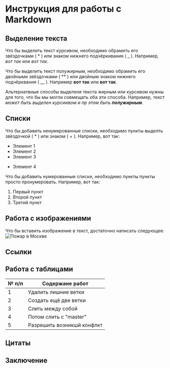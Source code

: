 # Инструкция для работы с Markdown

## Выделение текста

Что бы выделить текст курсивом, необходимо обрамить его звёздочками ( * ) или знаком нижнего подчёркивания ( _ ). Например, *вот так* или _вот так_.

Что бы выделить текст полужирным, необходимо обрамить его двойными звёздочками ( ** ) или двойным знаком нижнего подчёрквания ( __ ). Например **вот так** или __вот так__.

Альтернатвные способы выделеня текста жирным или курсивом нужны для того, что бы мы могли совмещать оба эти способа. Например, _текст может быть выделен курсиивом и пр этом быть **полужирным**_.

## Списки

Что бы добавить ненумерованные списки, необходимо пункты выделть звёздочкой ( * ) или знаком ( + ).
Например, вот так:

* Элемент 1
* Элемент 2
* Элемент 3
+ Элемент 4

Что бы добавить нумерованные списки, необходимо пункты пункты просто пронумеровать.
Например, вот так:
1. Первый пункт
2. Второй пункт
3. Третий пункт

## Работа с изображениями

Что бы вставить изображение в текст, достаточно написать следующее:
![Пожар в Москве](Napoleon.jpg)

## Ссылки

## Работа с таблицами

| № п/п | Содержане работ |
| ------- | -------- |
| 1 | Удалить лишние ветки |
| 2 | Создать ещё две ветки |
| 3 | Слить между собой  |
| 4 | Потом слить с "master"
| 5 | Разрешить возникшй конфлкт

## Цитаты

## Заключение